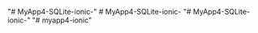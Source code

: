 "# MyApp4-SQLite-ionic-" 
#   M y A p p 4 - S Q L i t e - i o n i c -  
 "# MyApp4-SQLite-ionic-" 
"# myapp4-ionic" 
